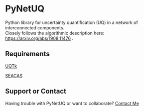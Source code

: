 # PyNetUQ

Python library for uncertainty quantification (UQ) in a network of interconnected components.  
Closely follows the algorithmic description here: https://arxiv.org/abs/1908.11476 .

## Requirements
[UQTk](https://github.com/sandialabs/UQTk)

[SEACAS](https://github.com/gsjaardema/seacas)

## Support or Contact

Having trouble with PyNetUQ or want to collaborate? [Contact Me](jttencer@gmail.com)
